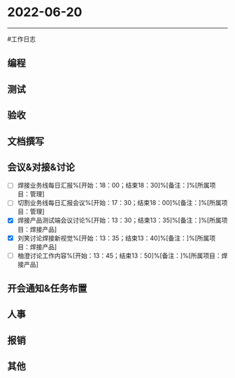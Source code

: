 # 2022-06-20 

---

#工作日志

## 编程



## 测试



## 验收 



## 文档撰写 



## 会议&对接&讨论

- [ ] 焊接业务线每日汇报%[开始：18：00；结束18：30]%[备注：]%[所属项目：管理]
- [ ] 切割业务线每日汇报会议%[开始：17：30；结束18：00]%[备注：]%[所属项目：管理]
- [x] 焊接产品测试端会议讨论%[开始：13：30；结束13：35]%[备注：]%[所属项目：焊接产品]
- [x] 刘笑讨论焊接新视觉%[开始：13：35；结束13：40]%[备注：]%[所属项目：焊接产品]
- [ ] 柚澄讨论工作内容%[开始：13：45；结束13：50]%[备注：]%[所属项目：焊接产品]
## 开会通知&任务布置



## 人事



## 报销



## 其他



